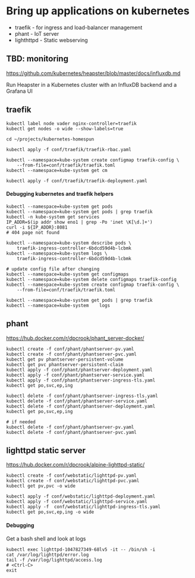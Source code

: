 
# Bring up applications on kubernetes

 - traefik - for ingress and load-balancer management
 - phant - IoT server
 - lighthttpd - Static webserving



## TBD: monitoring

https://github.com/kubernetes/heapster/blob/master/docs/influxdb.md

Run Heapster in a Kubernetes cluster with an InfluxDB backend and a Grafana UI


## traefik

```
kubectl label node vader nginx-controller=traefik
kubectl get nodes -o wide --show-labels=true

cd ~/projects/kubernetes-homespun

kubectl apply -f conf/traefik/traefik-rbac.yaml

kubectl --namespace=kube-system create configmap traefik-config \
    --from-file=conf/traefik/traefik.toml
kubectl --namespace=kube-system get cm

kubectl apply -f conf/traefik/traefik-deployment.yaml
```

#### Debugging kubernetes and traefik helpers

```
kubectl --namespace=kube-system get pods
kubectl --namespace=kube-system get pods | grep traefik
kubectl -n kube-system get services
IP_ADDR=$(ip addr show eno1 | grep -Po 'inet \K[\d.]+')
curl -i ${IP_ADDR}:8081
# 404 page not found

kubectl --namespace=kube-system describe pods \
    traefik-ingress-controller-6bdcd59d4b-lcbmk
kubectl --namespace=kube-system logs \
    traefik-ingress-controller-6bdcd59d4b-lcbmk

# update config file after changing
kubectl --namespace=kube-system get configmaps
kubectl --namespace=kube-system delete configmaps traefik-config
kubectl --namespace=kube-system create configmap traefik-config \
    --from-file=conf/traefik/traefik.toml

kubectl --namespace=kube-system get pods | grep traefik
kubectl --namespace=kube-system    logs
 ```


## phant

https://hub.docker.com/r/dpcrook/phant_server-docker/

```shell
kubectl create -f conf/phant/phantserver-pv.yaml
kubectl create -f conf/phant/phantserver-pvc.yaml
kubectl get pv phantserver-persistent-volume
kubectl get pvc phantserver-persistent-claim
kubectl apply -f conf/phant/phantserver-deployment.yaml
kubectl apply -f conf/phant/phantserver-service.yaml
kubectl apply -f conf/phant/phantserver-ingress-tls.yaml
kubectl get po,svc,ep,ing
```


```shell
kubectl delete -f conf/phant/phantserver-ingress-tls.yaml
kubectl delete -f conf/phant/phantserver-service.yaml
kubectl delete -f conf/phant/phantserver-deployment.yaml
kubectl get po,svc,ep,ing

# if needed
kubectl delete -f conf/phant/phantserver-pv.yaml
kubectl delete -f conf/phant/phantserver-pvc.yaml
```


## lighttpd static server

https://hub.docker.com/r/dpcrook/alpine-lighttpd-static/

``` shell
kubectl create -f conf/webstatic/lighttpd-pv.yaml
kubectl create -f conf/webstatic/lighttpd-pvc.yaml
kubectl get pv,pvc -o wide

kubectl apply -f conf/webstatic/lighttpd-deployment.yaml
kubectl apply -f conf/webstatic/lighttpd-service.yaml
kubectl apply -f  conf/webstatic/lighttpd-ingress-tls.yaml
kubectl get po,svc,ep,ing -o wide
```

#### Debugging

Get a bash shell and look at logs

``` shell
kubectl exec lighttpd-1047827349-68lv5 -it -- /bin/sh -i
cat /var/log/lighttpd/error.log
tail -f /var/log/lighttpd/access.log
# <Ctrl-C>
exit
```

